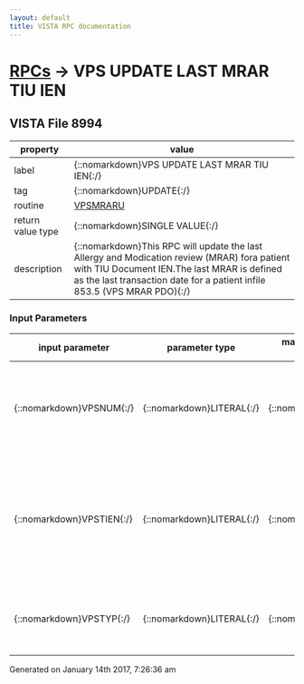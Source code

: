 ```yaml
---
layout: default
title: VISTA RPC documentation
---
```




# [RPCs](TableOfContent.md) &#8594; VPS UPDATE LAST MRAR TIU IEN 


 ## VISTA File 8994
 property | value 
--- | --- 
 label | {::nomarkdown}VPS UPDATE LAST MRAR TIU IEN{:/}
 tag | {::nomarkdown}UPDATE{:/}
 routine | [VPSMRARU](http://code.osehra.org/dox/Routine_VPSMRARU_source.html)
 return value type | {::nomarkdown}SINGLE VALUE{:/}
 description | {::nomarkdown}This RPC will update the last Allergy and Modication review (MRAR) fora patient with TIU Document IEN.The last MRAR is defined as the last transaction date for a patient infile 853.5 (VPS MRAR PDO){:/}

### Input Parameters

| input parameter | parameter type | maximum data length | required | description | 
| --- | --- | --- | --- | --- | 
| {::nomarkdown}VPSNUM{:/} | {::nomarkdown}LITERAL{:/} | {::nomarkdown}10{:/} | {::nomarkdown}true{:/} | {::nomarkdown}This input parameter is the patient ID of the last MRAR record to be updated. Patient ID could be value of DFN, ICN, SSN, or VIC/CAC.{:/} | 
| {::nomarkdown}VPSTIEN{:/} | {::nomarkdown}LITERAL{:/} | {::nomarkdown}10{:/} | {::nomarkdown}true{:/} | {::nomarkdown}This input parameter is the TIU Document IEN which is the value to store in the TIU NOTE IEN field of the last MRAR record for the patient in VPSMRAR PDO File (#853.5).{:/} | 
| {::nomarkdown}VPSTYP{:/} | {::nomarkdown}LITERAL{:/} | {::nomarkdown}7{:/} | {::nomarkdown}true{:/} | {::nomarkdown}This input parameter is the Patient Type. Valid Value is DFN, SSN, VIC/CAC, or ICN{:/} | 




 Generated on January 14th 2017, 7:26:36 am